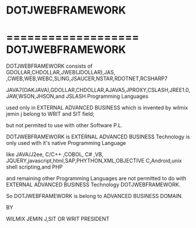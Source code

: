 # DOTJWEBFRAMEWORK
===================
DOTJWEBFRAMEWORK
================

DOTJWEBFRAMEWORK  consists  of  GDOLLAR,CHDOLLAR,JWEB(JDOLLAR),JAS, ,CWEB,WEB,WEBC,SLING,JSAUCER,NSTAR,RDOTNET,RCSHARP7


JAVA7(OAKJAVA),GDOLLAR,CHDOLLAR,AJAVA5,JPROXY,CSLASH,JREE1.0,JAW,WSON,JHSON,and  JSLASH Programming  Languages


used  only  in  EXTERNAL ADVANCED BUSINESS  which is  invented  by  wilmix  jemin  j belong   to  WRIT and  SIT field; 



 but  not  permited  to  use  with other Software P.L.



DOTJWEBFRAMEWORK is  EXTERNAL ADVANCED BUSINESS Technology is only  used  with  it's  native  Programming Language


like JAVA/J2ee, C/C++ ,COBOL, C# ,VB, JQUERY,javascript,html,SAP,PHYTHON,XML,OBJECTIVE C,Android,unix shell  scripting,and PHP


and  remaining  other  Programming Languages are not permitted  to do  with  EXTERNAL ADVANCED BUSINESS Technology DOTJWEBFRAMEWORK.



So  DOTJWEBFRAMEWORK   is belong to  ADVANCED BUSINESS DOMAIN.





BY


WILMIX  JEMIN J,SIT OR WRIT PRESIDENT



